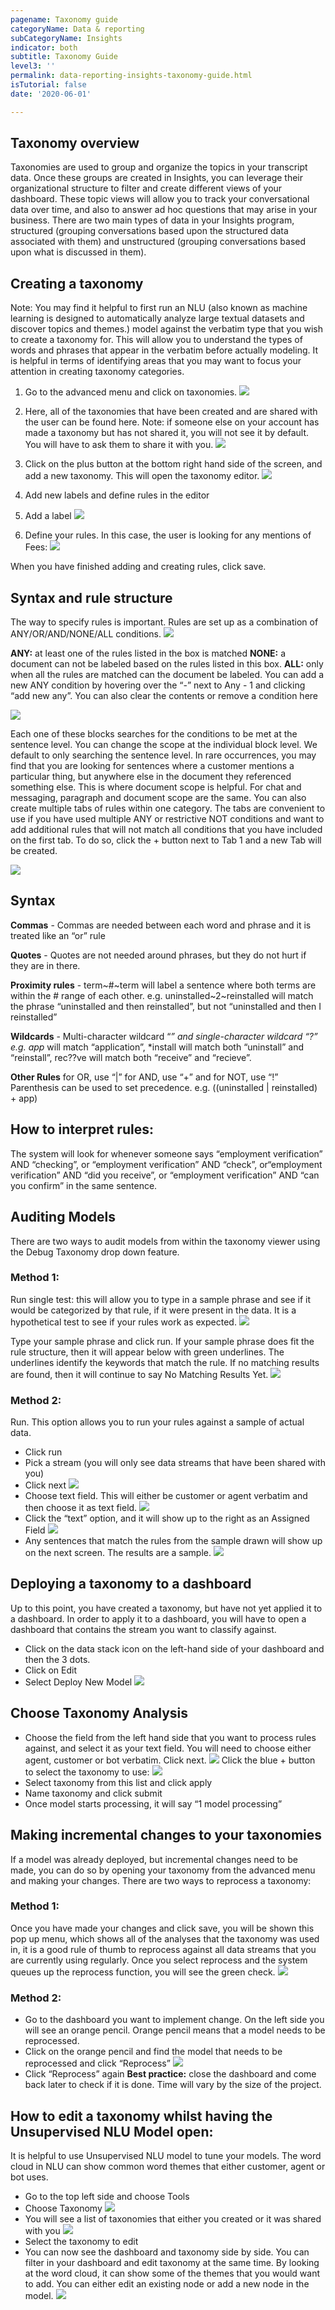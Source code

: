 ```yaml
---
pagename: Taxonomy guide
categoryName: Data & reporting
subCategoryName: Insights
indicator: both
subtitle: Taxonomy Guide
level3: ''
permalink: data-reporting-insights-taxonomy-guide.html
isTutorial: false
date: '2020-06-01'

---
```


## Taxonomy overview
Taxonomies are used to group and organize the topics in your transcript data. Once these groups are created in Insights, you can leverage their organizational structure to filter and create different views of your dashboard. These topic views will allow you to track your conversational data over time, and also to answer ad hoc questions that may arise in your business. 
There are two main types of data in your Insights program, structured (grouping conversations based upon the structured data associated with them) and unstructured (grouping conversations based upon what is discussed in them). 

## Creating a taxonomy
Note: You may find it helpful to first run an NLU (also known as machine learning is designed to automatically analyze large textual datasets and discover topics and themes.)  model against the verbatim type that you wish to create a taxonomy for. This will allow you to understand the types of words and phrases that appear in the verbatim before actually modeling. It is helpful in terms of identifying areas that you may want to focus your attention in creating taxonomy categories. 

1. Go to the advanced menu and click on taxonomies.
![](img/Taxonomy-insights-1.png)

2. Here, all  of the taxonomies that have been created and are shared with the user can be found here. 
Note: if someone else on your account has made a taxonomy but has not shared it, you will not see it by default. You will have to ask them to share it with you.
![](img/Taxonomy-insights-2.png)

3.  Click on the plus button at the bottom right hand side of the screen, and add a new taxonomy. This will open the taxonomy editor.
![](img/Taxonomy-insights-3.png)

4. Add new labels and define rules in the editor
5. Add a label
![](img/Taxonomy-insights-4.png)

6. Define your rules. In this case, the user is looking for any mentions of Fees: 
![](img/Taxonomy-insights-5.png)

When you have finished adding and creating rules, click save.

## Syntax and rule structure
The way to specify rules is important. Rules are set up as a combination of ANY/OR/AND/NONE/ALL conditions. 
![](img/Taxonomy-insights-6.png)

**ANY:** at least one of the rules listed in the box is matched
**NONE:** a document can not be labeled based on the rules listed in this box.
**ALL:** only when all the rules are matched can the document be labeled.
You can add a new ANY condition by hovering over the “-” next to Any - 1 and clicking “add new any”. You can also clear the contents or remove a condition here

![](img/Taxonomy-insights-7.png)

Each one of these blocks searches for the conditions to be met at the sentence level. You can change the scope at the individual block level. We default to only searching the sentence level. In rare occurrences, you may find that you are looking for sentences where a customer mentions a particular thing, but anywhere else in the document they referenced something else. This is where document scope is helpful. For chat and messaging, paragraph and document scope are the same. 
You can also create multiple tabs of rules within one category. The tabs are convenient to use if you have used multiple ANY or restrictive NOT conditions and want to add additional rules that will not match all conditions that you have included on the first tab. To do so, click the + button next to Tab 1 and a new Tab will be created.
 
![](img/Taxonomy-insights-8.png)

## Syntax

**Commas**  - Commas are needed between each word and phrase and it is treated like an “or” rule

**Quotes** - Quotes are not needed around phrases, but they do not hurt if they are in there.

**Proximity rules** - term~#~term will label a sentence where both terms are within the # range of each other. 
e.g. uninstalled~2~reinstalled will match the phrase “uninstalled and then reinstalled”, but not “uninstalled and then I reinstalled”

**Wildcards** - Multi-character wildcard “*” and single-character wildcard “?”
e.g. app* will match “application”, *install will match both “uninstall” and “reinstall”, rec??ve will match both “receive” and “recieve”.

**Other Rules**
for OR, use “|”
for AND, use “+”
and for NOT, use “!”
Parenthesis can be used to set precedence. e.g. ((uninstalled | reinstalled) + app)

## How to interpret rules:

The system will look for whenever someone says “employment verification” AND “checking”, or “employment verification” AND “check”, or“employment verification” AND “did you receive”, or “employment verification” AND “can you confirm” in the same sentence. 

## Auditing Models
There are two ways to audit models from within the taxonomy viewer using the Debug Taxonomy drop down feature.

### Method 1:
Run single test: this will allow you to type in a sample phrase and see if it would be categorized by that rule, if it were present in the data. It is a hypothetical test to see if your rules work as expected.
![](img/Taxonomy-insights-9.png)

Type your sample phrase and click run. If your sample phrase does fit the rule structure, then it will appear below with green underlines. The underlines identify the keywords that match the rule. If no matching results are found, then it will continue to say No Matching Results Yet.
![](img/Taxonomy-insights-10.png)

### Method 2:
Run. This option allows you to run your rules against a sample of actual data. 
- Click run
- Pick a stream (you will only see data streams that have been shared with you)
- Click next
![](img/Taxonomy-insights-11.png)
- Choose text field. This will either be customer or agent verbatim and then choose it as text field. 
![](img/Taxonomy-insights-12.png)
- Click the “text” option, and it will show up to the right as an Assigned Field
![](img/Taxonomy-insights-13.png)
- Any sentences that match the rules from the sample drawn will show up on the next screen. 
The results are a sample. 
 ![](img/Taxonomy-insights-14.png)

## Deploying a taxonomy to a dashboard
Up to this point, you have created a taxonomy, but have not yet applied it to a dashboard. 
In order to apply it to a dashboard, you will have to open a dashboard that contains the stream you want to classify against. 
- Click on the data stack icon on the left-hand side of your dashboard and then the 3 dots.
- Click on Edit
- Select Deploy New Model 
![](img/Taxonomy-insights-15.png)

## Choose Taxonomy Analysis
- Choose the field from the left hand side that you want to process rules against, and select it as your text field. You will need to choose either agent, customer or bot verbatim.  Click next.
![](img/Taxonomy-insights-16.png)
Click the blue + button to select the taxonomy  to use:
![](img/Taxonomy-insights-17.png)
- Select  taxonomy from this list and click apply
- Name taxonomy and click submit
- Once model starts processing, it will say “1 model processing”

## Making incremental changes to your taxonomies
If a model was already deployed, but incremental changes need to be made, you can do so by opening your taxonomy from the advanced menu and making your changes. There are two ways to reprocess a taxonomy:
### Method 1:
Once you have made your changes and click save, you will be shown this pop up menu, which shows all of the analyses that the taxonomy was used in, it is a good rule of thumb to reprocess against all data streams that you are currently using regularly. Once you select reprocess and the system queues up the reprocess function, you will see the green check. 
![](img/Taxonomy-insights-18.png)

### Method 2: 
- Go to the dashboard you want to implement change. On the left side you will see an orange pencil. Orange pencil means that a model needs to be reprocessed.
- Click on the orange pencil and find the model that needs to be reprocessed and click “Reprocess”
![](img/Taxonomy-insights-19.png)
- Click “Reprocess” again
**Best practice:** close the dashboard and come back later to check if it is done. Time will vary by the size of the project. 

## How to edit a taxonomy whilst having the Unsupervised NLU Model open:
It is helpful to use Unsupervised NLU model to tune your models. The word cloud in NLU can show common word themes that either customer, agent or bot uses. 
- Go to the top left side and choose Tools
- Choose Taxonomy
 ![](img/Taxonomy-insights-20.png)
- You will see a list of taxonomies that either you created or it was shared with you
![](img/Taxonomy-insights-21.png)
- Select the taxonomy to edit 
- You can now see the dashboard and taxonomy side by side. You can filter in your dashboard and edit taxonomy at the same time. By looking at the word cloud, it can show some of the themes that you would want to add. You can either edit an existing node or add a new node in the model. 
![](img/Taxonomy-insights-22.png)
